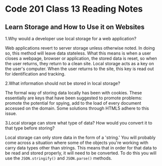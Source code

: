 # Code 201 Class 13 Reading Notes

## Learn Storage and How to Use it on Websites

1.Why would a developer use local storage for a web application?

Web applications revert to server storage unless otherwise noted. In doing so, this method will leave data stateless. What this means is when a user closes a webpage, browser or application, the stored data is reset, so when the user returns, they return to a clean site. Local storage acts as a key on the user's computer. When the user returns to the site, this key is read out for identification and tracking.

2.What information should not be stored in local storage?

The formal way of storing data locally has been with cookies. These essentially are keys that have been suggested to promote problems: promote the potential for spying, add to the load of every document accessed on the domain. Some solutions through HTML5 adhere to this issue.

3.Local storage can store what type of data? How would you convert it to that type before storing?

Local storage can only store data in the form of a 'string.' You will probably come across a situation where some of the objects you're working with carry data types other than strings. This means that in order for that data to be read and stored properly, it will need to be converted. To do this you will use the `JSON.stringify()` and `JSON.parse()` methods.
